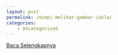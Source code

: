 ```yaml
---
layout: post
permalink: /mimpi-melihat-gambar-idola/
categories:
    - Uncategorized
---
```


[Baca Selengkapnya](/08)